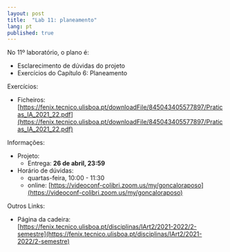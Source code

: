 ```yaml
---
layout: post
title:  "Lab 11: planeamento"
lang: pt
published: true
---
```


No 11º laboratório, o plano é:
- Esclarecimento de dúvidas do projeto
- Exercícios do Capítulo 6: Planeamento

Exercícios:
- Ficheiros: [https://fenix.tecnico.ulisboa.pt/downloadFile/845043405577897/Praticas_IA_2021_22.pdf](https://fenix.tecnico.ulisboa.pt/downloadFile/845043405577897/Praticas_IA_2021_22.pdf)

Informações:
- Projeto:
	- Entrega: **26 de abril, 23:59**
- Horário de dúvidas:
	- quartas-feira, 10:00 - 11:30
	- online: [https://videoconf-colibri.zoom.us/my/goncaloraposo](https://videoconf-colibri.zoom.us/my/goncaloraposo) 

Outros Links:
- Página da cadeira: [https://fenix.tecnico.ulisboa.pt/disciplinas/IArt2/2021-2022/2-semestre](https://fenix.tecnico.ulisboa.pt/disciplinas/IArt2/2021-2022/2-semestre)
